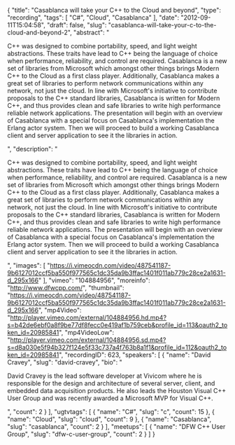 {
  "title": "Casablanca will take your C++ to the Cloud and beyond",
  "type": "recording",
  "tags": [
    "C#",
    "Cloud",
    "Casablanca"
  ],
  "date": "2012-09-11T15:04:58",
  "draft": false,
  "slug": "casablanca-will-take-your-c-to-the-cloud-and-beyond-2",
  "abstract": "<p>C++ was designed to combine portability, speed, and light weight abstractions.  These traits have lead to C++ being the language of choice when performance, reliability, and control are required.  Casablanca is a new set of libraries from Microsoft which amongst other things brings Modern C++ to the Cloud as a first class player.  Additionally, Casablanca makes a great set of libraries to perform network communications within any network, not just the cloud.  In line with Microsoft's initiative to contribute proposals to the C++ standard libraries, Casablanca is written for Modern C++, and thus provides clean and safe libraries to write high performance reliable network applications.  The presentation will begin with an overview of Casablanca with a special focus on Casablanca's implementation the Erlang actor system. Then we will proceed to build a working Casablanca client and server application to see it the libraries in action.</p>",
  "description": "<p>C++ was designed to combine portability, speed, and light weight abstractions.  These traits have lead to C++ being the language of choice when performance, reliability, and control are required.  Casablanca is a new set of libraries from Microsoft which amongst other things brings Modern C++ to the Cloud as a first class player.  Additionally, Casablanca makes a great set of libraries to perform network communications within any network, not just the cloud.  In line with Microsoft's initiative to contribute proposals to the C++ standard libraries, Casablanca is written for Modern C++, and thus provides clean and safe libraries to write high performance reliable network applications.  The presentation will begin with an overview of Casablanca with a special focus on Casablanca's implementation the Erlang actor system. Then we will proceed to build a working Casablanca client and server application to see it the libraries in action.</p>",
  "images": [
    "https://i.vimeocdn.com/video/487541187-9b6127012ccf5ba550f977565c1dc35da9b3ffac1401f011ab779c28ce2a1631-d_295x166"
  ],
  "vimeo": "104884956",
  "moreinfo": "http://www.dfwcpp.com/",
  "thumbnail": "https://i.vimeocdn.com/video/487541187-9b6127012ccf5ba550f977565c1dc35da9b3ffac1401f011ab779c28ce2a1631-d_295x166",
  "mp4Video": "http://player.vimeo.com/external/104884956.hd.mp4?s=b42de6ebf0a8f9be77df8fecc0e419af1b759ceb&profile_id=113&oauth2_token_id=20985841",
  "mp4VideoLow": "http://player.vimeo.com/external/104884956.sd.mp4?s=d8a030e5f94b327f124e5f33c737a4f763b8a1f1&profile_id=112&oauth2_token_id=20985841",
  "recordingID": 623,
  "speakers": [
    {
      "name": "David Cravey",
      "slug": "david-cravey",
      "bio": "<p>David Cravey is the lead software developer at Vivicom where he is responsible for the design and architecture of several server, client, and embedded data acquisition products.  He also leads the Houston Visual C++ User Group and was recently awarded a Microsoft MVP for Visual C++.</p>",
      "count": 2
    }
  ],
  "ugtvtags": [
    {
      "name": "C#",
      "slug": "c",
      "count": 15
    },
    {
      "name": "Cloud",
      "slug": "cloud",
      "count": 9
    },
    {
      "name": "Casablanca",
      "slug": "casablanca",
      "count": 2
    }
  ],
  "meetups": [
    {
      "name": "DFW C++ User Group",
      "slug": "dfw-c-user-group",
      "count": 2
    }
  ]
}